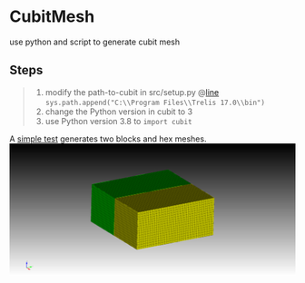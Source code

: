 # CubitMesh
use python and script to generate cubit mesh

## Steps

>1. modify the path-to-cubit in src/setup.py @[line](https://github.com/shubiuh/CubitMesh/blob/57a6c9a6b429451325f5051115a20d5678bac5b5/src/setup.py#L5)<br/>
`sys.path.append("C:\\Program Files\\Trelis 17.0\\bin")`
>2. change the Python version in cubit to 3
>3. use Python version 3.8 to `import cubit`

A [simple test](Src/test.py) generates two blocks and hex meshes.<br/>
<img src="Doc/twoBlocks.png" width="600"><br/>

